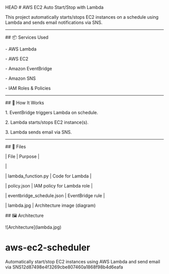 HEAD
\# AWS EC2 Auto Start/Stop with Lambda



This project automatically starts/stops EC2 instances on a schedule using Lambda and sends email notifications via SNS.



---



\## 📦 Services Used



\- AWS Lambda

\- AWS EC2

\- Amazon EventBridge

\- Amazon SNS

\- IAM Roles \& Policies



---



\## 🧠 How It Works



1\. EventBridge triggers Lambda on schedule.

2\. Lambda starts/stops EC2 instance(s).

3\. Lambda sends email via SNS.



---



\## 📁 Files



| File | Purpose |

|

| lambda\_function.py | Code for Lambda |

| policy.json | IAM policy for Lambda role |

| eventbridge\_schedule.json | EventBridge rule |

| lambda.jpg | Architecture image (diagram) 




\## 🖼 Architecture



!\[Architecture](lambda.jpg)




# aws-ec2-scheduler
Automatically start/stop EC2 instances using AWS Lambda and send email via SNS12d87498e4f3269cbe807460a1868f98b4d6eafa
